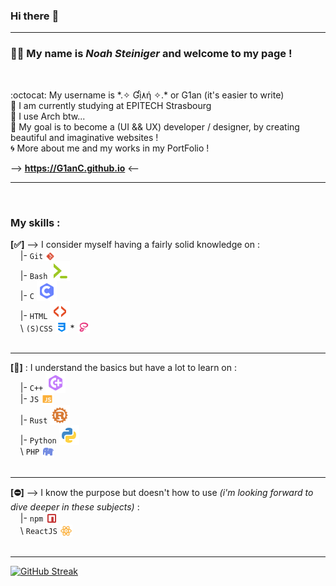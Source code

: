### Hi there :raised_hands: 

_______________________________________________________________________________________________________________

### :man_student: My name is *Noah Steiniger* and welcome to my page !

<br>

:octocat: My username is  &ast;.✧ Ɠị۸ή ✧.&ast;  or G1an (it's easier to write)
<br> 
:school: I am currently studying at EPITECH Strasbourg
<br>
:penguin: I use Arch btw...
<br>
:bridge_at_night: My goal is to become a (UI && UX) developer / designer, by creating beautiful and imaginative websites !
<br>
:cyclone: More about me and my works in my PortFolio !

-->   **https://G1anC.github.io**   <--

_______________________________________________________________________________________________________________
<br>

### My skills :

**[:white_check_mark:]** --> I consider myself having a fairly solid knowledge on :<br>
&nbsp;&nbsp;&nbsp;&nbsp;|- ```Git``` <img src="https://raw.githubusercontent.com/BeardedBear/bearded-icons/2d38104fa3ca8be27eb246bf02913aa864812f26/icons/git.svg" height=15 style="vertical-align: -3px;"><br>
&nbsp;&nbsp;&nbsp;&nbsp;|- ```Bash``` <img src="https://raw.githubusercontent.com/BeardedBear/bearded-icons/0c6fc83506d8ab4a0b613459321fe7c6540a5e70/icons/shell.svg" style="vertical-align: -3px;"><br>
&nbsp;&nbsp;&nbsp;&nbsp;|- ```C``` <img src="https://raw.githubusercontent.com/BeardedBear/bearded-icons/0c6fc83506d8ab4a0b613459321fe7c6540a5e70/icons/c.svg" style="vertical-align: -3px;"><br>
&nbsp;&nbsp;&nbsp;&nbsp;|- ```HTML``` <img src="https://raw.githubusercontent.com/BeardedBear/bearded-icons/2d38104fa3ca8be27eb246bf02913aa864812f26/icons/html.svg" style="vertical-align: -3px;"><br>
&nbsp;&nbsp;&nbsp;&nbsp;\  ```(S)CSS``` <img src="https://raw.githubusercontent.com/BeardedBear/bearded-icons/0c6fc83506d8ab4a0b613459321fe7c6540a5e70/icons/css.svg" height = 20px style="vertical-align: -3px;"> * <img src="https://raw.githubusercontent.com/BeardedBear/bearded-icons/0c6fc83506d8ab4a0b613459321fe7c6540a5e70/icons/scss.svg" height = 20px style="vertical-align: -3px;"><br><br>

_____
**[:large_orange_diamond:]** : I understand the basics but have a lot to learn on :<br>
&nbsp;&nbsp;&nbsp;&nbsp;|- ```C++``` <img src="https://raw.githubusercontent.com/BeardedBear/bearded-icons/0c6fc83506d8ab4a0b613459321fe7c6540a5e70/icons/cpp.svg" style="vertical-align: -3px;"><br>
&nbsp;&nbsp;&nbsp;&nbsp;|- ```JS``` <img src="https://raw.githubusercontent.com/BeardedBear/bearded-icons/2d38104fa3ca8be27eb246bf02913aa864812f26/icons/js.svg" height = 20px style="vertical-align: -5px;"><br>
&nbsp;&nbsp;&nbsp;&nbsp;|- ```Rust``` <img src="https://raw.githubusercontent.com/BeardedBear/bearded-icons/2d38104fa3ca8be27eb246bf02913aa864812f26/icons/rust.svg" style="vertical-align: -3px;"><br>
&nbsp;&nbsp;&nbsp;&nbsp;|- ```Python``` <img src="https://raw.githubusercontent.com/BeardedBear/bearded-icons/2d38104fa3ca8be27eb246bf02913aa864812f26/icons/python.svg" style="vertical-align: -3px;"><br>
&nbsp;&nbsp;&nbsp;&nbsp;\  ```PHP``` <img src="https://raw.githubusercontent.com/BeardedBear/bearded-icons/2d38104fa3ca8be27eb246bf02913aa864812f26/icons/php.svg" height = 20px style="vertical-align: -5px;"><br><br>

_____
**[:no_entry:]** --> I know the purpose but doesn't how to use *(i'm looking forward to dive deeper in these subjects)* :<br>
&nbsp;&nbsp;&nbsp;&nbsp;|- ```npm``` <img src="https://raw.githubusercontent.com/BeardedBear/bearded-icons/2d38104fa3ca8be27eb246bf02913aa864812f26/icons/npm.svg" height = 20px style="vertical-align: -5px;"><br>
&nbsp;&nbsp;&nbsp;&nbsp;\  ```ReactJS``` <img src="https://raw.githubusercontent.com/BeardedBear/bearded-icons/2d38104fa3ca8be27eb246bf02913aa864812f26/icons/reactjs.svg" height = 20px style="vertical-align: -5px;"><br>
<br>
_____

[![GitHub Streak](https://streak-stats.demolab.com/?user=G1anC&theme=github_dark)](https://git.io/streak-stats)
